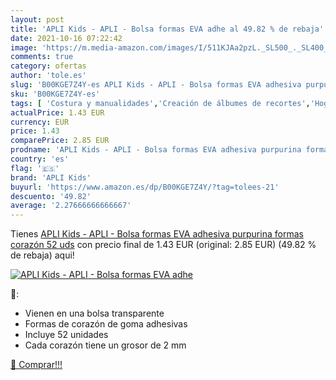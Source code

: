 ```yaml
---
layout: post
title: 'APLI Kids - APLI - Bolsa formas EVA adhe al 49.82 % de rebaja'
date: 2021-10-16 07:22:42
image: 'https://m.media-amazon.com/images/I/511KJAa2pzL._SL500_._SL400_.jpg'
comments: true
category: ofertas
author: 'tole.es'
slug: 'B00KGE7Z4Y-es APLI Kids - APLI - Bolsa formas EVA adhesiva purpurina...'
sku: 'B00KGE7Z4Y-es'
tags: [ 'Costura y manualidades','Creación de álbumes de recortes','Hogar y cocina','apli','apli kids', ]
actualPrice: 1.43 EUR
currency: EUR
price: 1.43
comparePrice: 2.85 EUR
prodname: 'APLI Kids - APLI - Bolsa formas EVA adhesiva purpurina formas corazón  52 uds'
country: 'es'
flag: '🇪🇸'
brand: 'APLI Kids'
buyurl: 'https://www.amazon.es/dp/B00KGE7Z4Y/?tag=tolees-21'
descuento: '49.82'
average: '2.27666666666667'
---
```


Tienes [APLI Kids - APLI - Bolsa formas EVA adhesiva purpurina formas corazón  52 uds](https://www.amazon.es/dp/B00KGE7Z4Y/?tag=tolees-21) con precio final de  1.43 EUR (original: 2.85 EUR) (49.82 %  de rebaja) aqui!

[![APLI Kids - APLI - Bolsa formas EVA adhe](https://m.media-amazon.com/images/I/511KJAa2pzL._SL500_._SL400_.jpg)](https://www.amazon.es/dp/B00KGE7Z4Y/?tag=tolees-21)

🔎:

- Vienen en una bolsa transparente
- Formas de corazón de goma adhesivas
- Incluye 52 unidades
- Cada corazón tiene un grosor de 2 mm

[🛒 Comprar!!!](https://www.amazon.es/dp/B00KGE7Z4Y/?tag=tolees-21)
